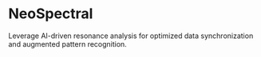 # NeoSpectral
Leverage AI-driven resonance analysis for optimized data synchronization and augmented pattern recognition.
